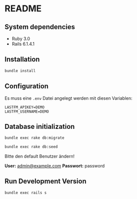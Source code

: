 # README

## System dependencies
- Ruby 3.0
- Rails 6.1.4.1

## Installation
```bash
bundle install
```

## Configuration

Es muss eine `.env` Datei angelegt werden mit diesen Variablen:
```
LASTFM_APIKEY=DEMO
LASTFM_USERNAME=DEMO
```

## Database initialization

```bash
bundle exec rake db:migrate
```
```bash
bundle exec rake db:seed
```

Bitte den default Benutzer ändern!

**User:** admin@example.com
**Passwort:** password

## Run Development Version

```bash
bundle exec rails s
```